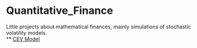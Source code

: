 # Quantitative_Finance
Little projects about mathematical finances, mainly simulations of stochastic volatility models.  
** [CEV Model](https://en.wikipedia.org/wiki/Constant_elasticity_of_variance_model)
